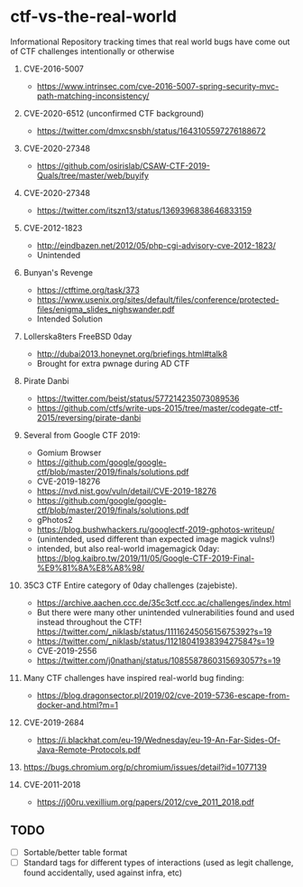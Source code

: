 # ctf-vs-the-real-world
Informational Repository tracking times that real world bugs have come out of CTF challenges intentionally or otherwise

1. CVE-2016-5007

    - https://www.intrinsec.com/cve-2016-5007-spring-security-mvc-path-matching-inconsistency/

1. CVE-2020-6512 (unconfirmed CTF background)

    - https://twitter.com/dmxcsnsbh/status/1643105597276188672

3. CVE-2020-27348

    - https://github.com/osirislab/CSAW-CTF-2019-Quals/tree/master/web/buyify

1. CVE-2020-27348

    - https://twitter.com/itszn13/status/1369396838646833159

3. CVE-2012-1823

    - http://eindbazen.net/2012/05/php-cgi-advisory-cve-2012-1823/
    - Unintended
    
1. Bunyan's Revenge

    - https://ctftime.org/task/373
    - https://www.usenix.org/sites/default/files/conference/protected-files/enigma_slides_nighswander.pdf
    - Intended Solution
    
1. Lollerska8ters FreeBSD 0day

    - http://dubai2013.honeynet.org/briefings.html#talk8
    - Brought for extra pwnage during AD CTF
    
1. Pirate Danbi

    - https://twitter.com/beist/status/577214235073089536
    - https://github.com/ctfs/write-ups-2015/tree/master/codegate-ctf-2015/reversing/pirate-danbi
  
1. Several from Google CTF 2019:
    - Gomium Browser
    - https://github.com/google/google-ctf/blob/master/2019/finals/solutions.pdf
    - CVE-2019-18276
    - https://nvd.nist.gov/vuln/detail/CVE-2019-18276
    - https://github.com/google/google-ctf/blob/master/2019/finals/solutions.pdf
    - gPhotos2
    - https://blog.bushwhackers.ru/googlectf-2019-gphotos-writeup/
    - (unintended, used different than expected image magick vulns!)
    - intended, but also real-world imagemagick 0day: https://blog.kaibro.tw/2019/11/05/Google-CTF-2019-Final-%E9%81%8A%E8%A8%98/

1. 35C3 CTF Entire category of 0day challenges (zajebiste).

    - https://archive.aachen.ccc.de/35c3ctf.ccc.ac/challenges/index.html
    - But there were many other unintended vulnerabilities found and used instead throughout the CTF! https://twitter.com/_niklasb/status/1111624505615675392?s=19
    - https://twitter.com/_niklasb/status/1121804193839427584?s=19
    - CVE-2019-2556
    - https://twitter.com/j0nathanj/status/1085587860315693057?s=19
    
1. Many CTF challenges have inspired real-world bug finding:
    - https://blog.dragonsector.pl/2019/02/cve-2019-5736-escape-from-docker-and.html?m=1
  
1. CVE-2019-2684
    - https://i.blackhat.com/eu-19/Wednesday/eu-19-An-Far-Sides-Of-Java-Remote-Protocols.pdf 

1. https://bugs.chromium.org/p/chromium/issues/detail?id=1077139

1. CVE-2011-2018
    - https://j00ru.vexillium.org/papers/2012/cve_2011_2018.pdf


## TODO

- [ ] Sortable/better table format
- [ ] Standard tags for different types of interactions (used as legit challenge, found accidentally, used against infra, etc)
